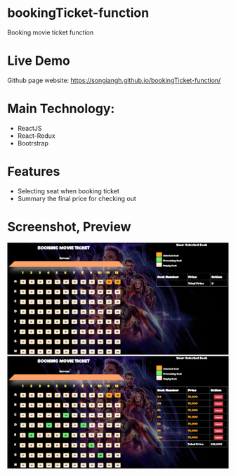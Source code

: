# bookingTicket-function
Booking movie ticket function

# Live Demo
Github page website: https://songiangh.github.io/bookingTicket-function/

# Main Technology:
- ReactJS
- React-Redux
- Bootrstrap

# Features
- Selecting seat when booking ticket
- Summary the final price for checking out

# Screenshot, Preview
![alt text](https://github.com/SonGiangH/bookingTicket-function/blob/main/public/img/ticket1.PNG?raw=true)
![alt text](https://github.com/SonGiangH/bookingTicket-function/blob/main/public/img/ticket2.PNG?raw=true)
